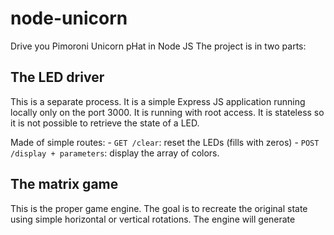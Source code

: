 # node-unicorn

Drive you Pimoroni Unicorn pHat in Node JS
The project is in two parts:

## The LED driver

This is a separate process.
It is a simple Express JS application running locally only on the port 3000.
It is running with root access.
It is stateless so it is not possible to retrieve the state of a LED.

Made of simple routes:
    - `GET /clear`: reset the LEDs (fills with zeros)
    - `POST /display + parameters`: display the array of colors.


## The matrix game

This is the proper game engine.
The goal is to recreate the original state using simple horizontal or vertical rotations.
The engine will generate 

